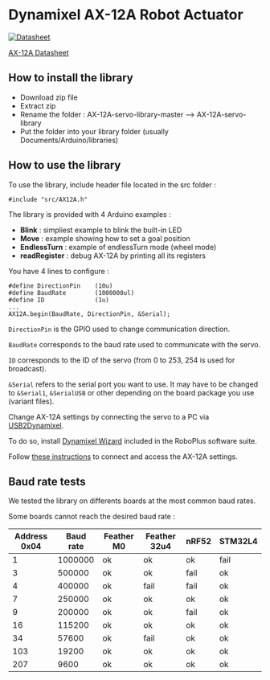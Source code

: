 # Dynamixel AX-12A Robot Actuator

[![Datasheet](https://static.generation-robots.com/3053/dynamixel-ax-12a-servomotor.jpg)](http://www.trossenrobotics.com/images/productdownloads/AX-12(English).pdf)

[AX-12A Datasheet][Datasheet]

## How to install the library
- Download zip file
- Extract zip
- Rename the folder : AX-12A-servo-library-master --> AX-12A-servo-library
- Put the folder into your library folder (usually Documents/Arduino/libraries)

## How to use the library
To use the library, include header file located in the src folder :
```
#include "src/AX12A.h"
```

The library is provided with 4 Arduino examples :
- **Blink** : simpliest example to blink the built-in LED
- **Move** : example showing how to set a goal position
- **EndlessTurn** : example of endlessTurn mode (wheel mode)
- **readRegister** : debug AX-12A by printing all its registers

You have 4 lines to configure :
```
#define DirectionPin 	(10u)
#define BaudRate  		(1000000ul)
#define ID				(1u)
...
AX12A.begin(BaudRate, DirectionPin, &Serial);
```

`DirectionPin` is the GPIO used to change communication direction.

`BaudRate` corresponds to the baud rate used to communicate with the servo.

`ID` corresponds to the ID of the servo (from 0 to 253, 254 is used for broadcast).

`&Serial` refers to the serial port you want to use. It may have to be changed to `&Serial1`, `&SerialUSB` or other depending on the board package you use (variant files).


Change AX-12A settings by connecting the servo to a PC via [USB2Dynamixel][USB2DXL].

To do so, install [Dynamixel Wizard][RoboPlus] included in the RoboPlus software suite.

Follow [these instructions][Dynamixel Wizard] to connect and access the AX-12A settings.

## Baud rate tests

We tested the library on differents boards at the most common baud rates.

Some boards cannot reach the desired baud rate :

| Address 0x04 | Baud rate | Feather M0 | Feather 32u4 | nRF52 | STM32L4 |
| ------------ | --------- | ---------- | ------------ | ----- | ------- | 
| 1	           | 1000000   | ok         | ok           | ok    | fail    |
| 3            | 500000    | ok         | ok           | fail  | ok      |
| 4            | 400000    | ok         | fail         | fail  | ok      |
| 7            | 250000    | ok         | ok           | ok    | ok      |
| 9            | 200000    | ok         | ok           | fail  | ok      |
| 16           | 115200    | ok         | ok           | ok    | ok      |
| 34           | 57600     | ok         | fail         | ok    | ok      |
| 103          | 19200     | ok         | ok           | ok    | ok      |
| 207          | 9600      | ok         | ok           | ok    | ok      |



[USB2DXL]: <http://support.robotis.com/en/product/auxdevice/interface/usb2dxl_manual.htm>
[RoboPlus]: <http://en.robotis.com/BlueAD/board.php?bbs_id=downloads&scate=SOFTWARE>
[Dynamixel Wizard]: <http://support.robotis.com/en/software/roboplus/dynamixel_monitor.htm>
[Datasheet]: <http://www.trossenrobotics.com/images/productdownloads/AX-12(English).pdf>
